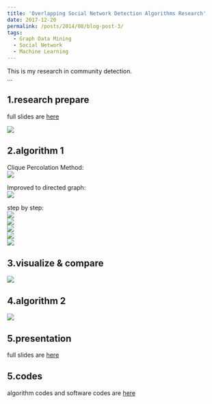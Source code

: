 ```yaml
---
title: 'Overlapping Social Network Detection Algorithms Research'
date: 2017-12-20
permalink: /posts/2014/08/blog-post-3/
tags:
  - Graph Data Mining
  - Social Network
  - Machine Learning
---    
```

     
          
This is my research in community detection.     
...       
      

1.research prepare
-------

full slides are [here](https://olivia-shi.github.io/files/Presention-start.pdf)    

![](https://olivia-shi.github.io/images/network-prep.png)     

2.algorithm 1
--------------

Clique Percolation Method:    
![](https://olivia-shi.github.io/images/network-algor2.PNG)    

Improved to directed graph:     
![](https://olivia-shi.github.io/images/network-dirAlgor.png)    

step by step:    
![](https://olivia-shi.github.io/images/network-dir1.png)    
![](https://olivia-shi.github.io/images/network-dir2.png)     
![](https://olivia-shi.github.io/images/network-dir3.png)     
![](https://olivia-shi.github.io/images/network-dir4.png)     
![](https://olivia-shi.github.io/images/network-dir5.png)    

3.visualize & compare
--------------
![](https://olivia-shi.github.io/images/network-compare.png)    

4.algorithm 2
--------------

![](https://olivia-shi.github.io/images/network-algor2.PNG)     

5.presentation
-------
full slides are [here](https://olivia-shi.github.io/files/final-presentation.pdf)    

5.codes
-----

algorithm codes and software codes are [here](https://github.com/olivia-shi/olivia-shi.github.io/tree/master/network)
